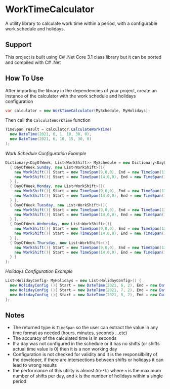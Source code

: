 # WorkTimeCalculator

A utility library to calculate work time within a period, with a configurable work schedule and holidays.

## Support
This project is built using C# .Net Core 3.1 class library but it can be ported and compiled with C# .Net

## How To Use
After importing the library in the dependencies of your project, create an instance of the calculator with the work schedule and holidays configuration
```C#
var calculator = new WorkTimeCalculator(MySchedule, MyHolidays);
```

Then call the `CalculateWorkTime` function
```C#
TimeSpan result = calculator.CalculateWorkTime(
  new DateTime(2021, 6, 1, 10, 30, 0), 
  new DateTime(2021, 6, 10, 15, 30, 0)
);
```

*Work Schedule Configuration Example*
```C#
Dictionary<DayOfWeek, List<WorkShift>> MySchedule = new Dictionary<DayOfWeek, List<WorkShift>>() {
  { DayOfWeek.Sunday, new List<WorkShift>(){
    new WorkShift(){ Start = new TimeSpan(9,0,0), End = new TimeSpan(13,0,0)},
    new WorkShift(){ Start = new TimeSpan(14,0,0), End = new TimeSpan(18,0,0)}
  } },
  { DayOfWeek.Monday, new List<WorkShift>(){
    new WorkShift(){ Start = new TimeSpan(9,0,0), End = new TimeSpan(13,0,0)},
    new WorkShift(){ Start = new TimeSpan(14,0,0), End = new TimeSpan(18,0,0)}
  } },
  { DayOfWeek.Tuesday, new List<WorkShift>(){
    new WorkShift(){ Start = new TimeSpan(9,0,0), End = new TimeSpan(13,0,0)},
    new WorkShift(){ Start = new TimeSpan(14,0,0), End = new TimeSpan(18,0,0)}
  } },
  { DayOfWeek.Wednesday, new List<WorkShift>(){
    new WorkShift(){ Start = new TimeSpan(9,0,0), End = new TimeSpan(13,0,0)},
    new WorkShift(){ Start = new TimeSpan(14,0,0), End = new TimeSpan(18,0,0)}
  } },
  { DayOfWeek.Thursday, new List<WorkShift>(){
    new WorkShift(){ Start = new TimeSpan(9,0,0), End = new TimeSpan(13,0,0)},
    new WorkShift(){ Start = new TimeSpan(14,0,0), End = new TimeSpan(18,0,0)}
  } }
};
```

*Holidays Configuration Example*
```C#
List<HolidayConfig> MyHolidays = new List<HolidayConfig>() {
  new HolidayConfig (){ Start = new DateTime(2021, 6, 2), End = new DateTime(2021, 6, 8) },
  new HolidayConfig (){ Start = new DateTime(2021, 7, 2), End = new DateTime(2021, 7, 8) },
  new HolidayConfig (){ Start = new DateTime(2021, 8, 2), End = new DateTime(2021, 8, 8) }
};
```

## Notes
- The returned type is `TimeSpan` so the user can extract the value in any time format as needed (hours, minutes, seconds ...etc)
- The accuracy of the calculated time is in seconds
- If a day was not configured in the schedule or it has no shifts (or shifts actual time value is 0) then it is a non working day
- Configuration is not checked for validity and it is the responsilbility of the developer, if there are intersections between shifts or holidays it can lead to wrong results
- the performance of this utility is almost `O(n*k)` where `n` is the maximum number of shifts per day, and `k` is the number of holidays within a single period

